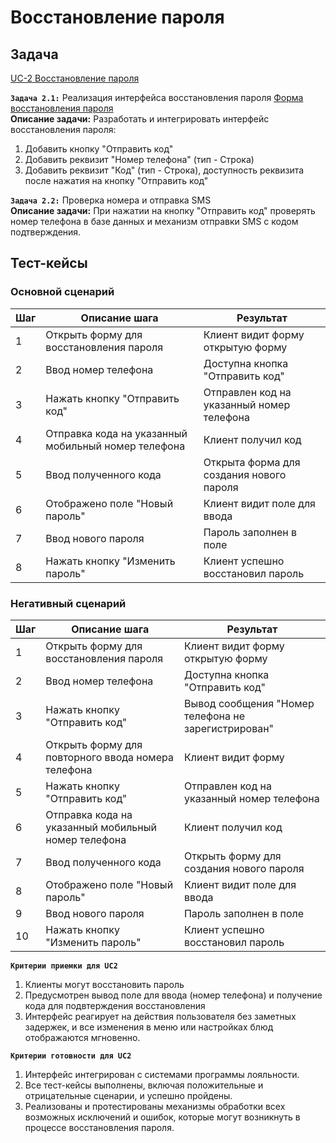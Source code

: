 # Восстановление пароля

## Задача

[UC-2 Восстановление пароля](../req.md#uc2)


**`Задача 2.1:`** Реализация интерфейса восстановления пароля [Форма восстановления пароля](../uix.md#wf4)
<br>
**Описание задачи:** Разработать и интегрировать интерфейс восстановления пароля:

1. Добавить кнопку "Отправить код"
2. Добавить реквизит "Номер телефона" (тип - Строка)
3. Добавить реквизит "Код" (тип - Строка), доступность реквизита после нажатия на кнопку "Отправить код"

**`Задача 2.2:`** Проверка номера и отправка SMS
<br>
**Описание задачи:**  При нажатии на кнопку "Отправить код" проверять номер телефона в базе данных и механизм отправки SMS с кодом подтверждения.

## Тест-кейсы

###  Основной сценарий

| Шаг | Описание шага                                            | Результат                                       |
|-----|----------------------------------------------------------|-------------------------------------------------|
| 1   | Открыть форму для восстановления пароля                  | Клиент видит форму открытую форму               |
| 2   | Ввод номер телефона                                      | Доступна кнопка "Отправить код"                 |
| 3   | Нажать кнопку "Отправить код"                            | Отправлен код на указанный номер телефона       |
| 4   | Отправка кода на указанный мобильный номер телефона      | Клиент получил код                              |
| 5   | Ввод полученного кода                                    | Открыта форма для создания нового пароля        |
| 6   | Отображено поле "Новый пароль"                           | Клиент видит поле для ввода                     |
| 7   | Ввод нового пароля                                       | Пароль заполнен в поле                          |
| 8   | Нажать кнопку "Изменить пароль"                          | Клиент успешно восстановил пароль               |

### Негативный сценарий

| Шаг | Описание шага                                       | Результат                                            |
|-----|-----------------------------------------------------|------------------------------------------------------|
| 1   | Открыть форму для восстановления пароля             | Клиент видит форму открытую форму                    |
| 2   | Ввод номер телефона                                 | Доступна кнопка "Отправить код"                      |
| 3   | Нажать кнопку "Отправить код"                       | Вывод сообщения "Номер телефона не зарегистрирован"  |
| 4   | Открыть форму для повторного ввода номера телефона  | Клиент видит форму                                   |
| 5   | Нажать кнопку "Отправить код"                       | Отправлен код на указанный номер телефона            |
| 6   | Отправка кода на указанный мобильный номер телефона | Клиент получил код                                   |
| 7   | Ввод полученного кода                               | Открыть форму для создания нового пароля             |
| 8   | Отображено поле "Новый пароль"                      | Клиент видит поле для ввода                          |
| 9   | Ввод нового пароля                                  | Пароль заполнен в поле                               |
| 10  | Нажать кнопку "Изменить пароль"                     | Клиент успешно восстановил пароль                    |
 
**`Критерии приемки для UC2`**

1. Клиенты могут восстановить пароль
2. Предусмотрен вывод поле для ввода (номер телефона) и получение кода для подвтерждения восстановления
3. Интерфейс реагирует на действия пользователя без заметных задержек, и все изменения в меню или настройках блюд отображаются мгновенно.

**`Критерии готовности для UC2`**

1. Интерфейс интегрирован с системами программы лояльности.
2. Все тест-кейсы выполнены, включая положительные и отрицательные сценарии, и успешно пройдены.
3. Реализованы и протестированы механизмы обработки всех возможных исключений и ошибок, которые могут возникнуть в процессе восстановления пароля. 
